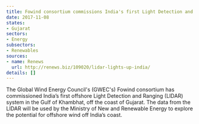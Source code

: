 ```yaml
---
title: Fowind consortium commissions India's first Light Detection and Ranging system
date: 2017-11-08
states:
- Gujarat
sectors:
- Energy
subsectors:
- Renewables
sources:
- name: Renews
  url: http://renews.biz/109020/lidar-lights-up-india/
details: []
---
```


The Global Wind Energy Council's (GWEC's) Fowind consortium has commissioned India’s first offshore Light Detection and Ranging (LIDAR) system in the Gulf of Khambhat, off the coast of Gujarat. The data from the LIDAR will be used by the Ministry of New and Renewable Energy to explore the potential for offshore wind off India’s coast.
